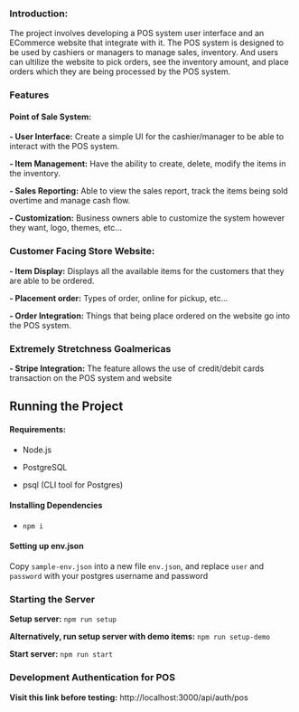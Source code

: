 ### Introduction:

The project involves developing a POS system user interface and an ECommerce website that integrate with it. The POS system is designed to be used by cashiers or managers to manage sales, inventory. And users can ultilize the website to pick orders, see the inventory amount, and place orders which they are being processed by the POS system.

### Features

#### Point of Sale System:

**- User Interface:** Create a simple UI for the cashier/manager to be able to interact with the POS system.

**- Item Management:** Have the ability to create, delete, modify the items in the inventory.

**- Sales Reporting:** Able to view the sales report, track the items being sold overtime and manage cash flow.

**- Customization:** Business owners able to customize the system however they want, logo, themes, etc...

### Customer Facing Store Website:

**- Item Display:** Displays all the available items for the customers that they are able to be ordered.

**- Placement order:** Types of order, online for pickup, etc...

**- Order Integration:** Things that being place ordered on the website go into the POS system.

### Extremely Stretchness Goalmericas

**- Stripe Integration:** The feature allows the use of credit/debit cards transaction on the POS system and website

## Running the Project

#### Requirements:

-   Node.js
-   PostgreSQL

-   psql (CLI tool for Postgres)

#### Installing Dependencies

-   `npm i`

#### Setting up env.json

Copy `sample-env.json` into a new file `env.json`, and replace `user` and `password` with your postgres username and password

### Starting the Server

**Setup server:** `npm run setup`

**Alternatively, run setup server with demo items:** `npm run setup-demo`

**Start server:** `npm run start`

### Development Authentication for POS

**Visit this link before testing:** http://localhost:3000/api/auth/pos
